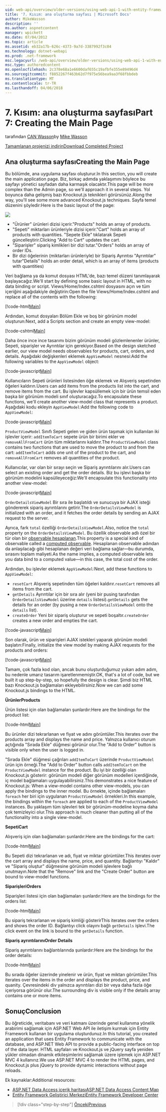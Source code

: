 ```yaml
---
uid: web-api/overview/older-versions/using-web-api-1-with-entity-framework-5/using-web-api-with-entity-framework-part-7
title: '7. Kısım: ana oluşturma sayfası | Microsoft Docs'
author: MikeWasson
description: ''
ms.author: aspnetcontent
manager: wpickett
ms.date: 07/04/2012
ms.topic: article
ms.assetid: eb32a17b-626c-4373-9a7d-3387992f3c04
ms.technology: dotnet-webapi
ms.prod: .net-framework
msc.legacyurl: /web-api/overview/older-versions/using-web-api-1-with-entity-framework-5/using-web-api-with-entity-framework-part-7
msc.type: authoredcontent
ms.openlocfilehash: 2c378e68a1e6600daf655c19afbfe355e89496d4
ms.sourcegitcommit: f8852267f463b62d7f975e56bea9aa3f68fbbdeb
ms.translationtype: MT
ms.contentlocale: tr-TR
ms.lasthandoff: 04/06/2018
---
```

<a name="part-7-creating-the-main-page"></a><span data-ttu-id="81838-102">7. Kısım: ana oluşturma sayfası</span><span class="sxs-lookup"><span data-stu-id="81838-102">Part 7: Creating the Main Page</span></span>
====================
<span data-ttu-id="81838-103">tarafından [CAN Wasson](https://github.com/MikeWasson)</span><span class="sxs-lookup"><span data-stu-id="81838-103">by [Mike Wasson](https://github.com/MikeWasson)</span></span>

[<span data-ttu-id="81838-104">Tamamlanan projenizi indirin</span><span class="sxs-lookup"><span data-stu-id="81838-104">Download Completed Project</span></span>](http://code.msdn.microsoft.com/ASP-NET-Web-API-with-afa30545)

## <a name="creating-the-main-page"></a><span data-ttu-id="81838-105">Ana oluşturma sayfası</span><span class="sxs-lookup"><span data-stu-id="81838-105">Creating the Main Page</span></span>

<span data-ttu-id="81838-106">Bu bölümde, ana uygulama sayfası oluşturur.</span><span class="sxs-lookup"><span data-stu-id="81838-106">In this section, you will create the main application page.</span></span> <span data-ttu-id="81838-107">Biz, birkaç adımda yaklaşımını böylece bu sayfayı yönetici sayfadan daha karmaşık olacaktır.</span><span class="sxs-lookup"><span data-stu-id="81838-107">This page will be more complex than the Admin page, so we'll approach it in several steps.</span></span> <span data-ttu-id="81838-108">Yol boyunca daha gelişmiş bazı Knockout.js teknikleri görürsünüz.</span><span class="sxs-lookup"><span data-stu-id="81838-108">Along the way, you'll see some more advanced Knockout.js techniques.</span></span> <span data-ttu-id="81838-109">Sayfa temel düzenini şöyledir:</span><span class="sxs-lookup"><span data-stu-id="81838-109">Here is the basic layout of the page:</span></span>

![](using-web-api-with-entity-framework-part-7/_static/image1.png)

- <span data-ttu-id="81838-110">"Ürünler" ürünleri dizisi içerir.</span><span class="sxs-lookup"><span data-stu-id="81838-110">"Products" holds an array of products.</span></span>
- <span data-ttu-id="81838-111">"Sepeti" miktarları ürünleriyle dizisi içerir.</span><span class="sxs-lookup"><span data-stu-id="81838-111">"Cart" holds an array of products with quantities.</span></span> <span data-ttu-id="81838-112">"Sepete Ekle" tıklatarak Sepeti güncelleştirir.</span><span class="sxs-lookup"><span data-stu-id="81838-112">Clicking "Add to Cart" updates the cart.</span></span>
- <span data-ttu-id="81838-113">"Siparişler" sipariş kimlikleri bir dizi tutar.</span><span class="sxs-lookup"><span data-stu-id="81838-113">"Orders" holds an array of order IDs.</span></span>
- <span data-ttu-id="81838-114">Bir dizi öğelerinin (miktarları ürünleriyle) bir Sipariş Ayrıntısı "Ayrıntılar" tutar</span><span class="sxs-lookup"><span data-stu-id="81838-114">"Details" holds an order detail, which is an array of items (products with quantities)</span></span>

<span data-ttu-id="81838-115">Veri bağlama ya da komut dosyası HTML'de, bazı temel düzeni tanımlayarak başlayacağız.</span><span class="sxs-lookup"><span data-stu-id="81838-115">We'll start by defining some basic layout in HTML, with no data binding or script.</span></span> <span data-ttu-id="81838-116">Views/Home/Index.cshtml dosyasını açın ve tüm içeriğini aşağıdakiyle değiştirin:</span><span class="sxs-lookup"><span data-stu-id="81838-116">Open the file Views/Home/Index.cshtml and replace all of the contents with the following:</span></span>

[!code-html[Main](using-web-api-with-entity-framework-part-7/samples/sample1.html)]

<span data-ttu-id="81838-117">Ardından, komut dosyaları Bölüm Ekle ve boş bir görünüm model oluşturun:</span><span class="sxs-lookup"><span data-stu-id="81838-117">Next, add a Scripts section and create an empty view-model:</span></span>

[!code-cshtml[Main](using-web-api-with-entity-framework-part-7/samples/sample2.cshtml)]

<span data-ttu-id="81838-118">Daha önce ince ince tasarımı bizim görünüm modeli gözlemlenenler ürünler, Sepeti, siparişler ve Ayrıntılar için gerekiyor.</span><span class="sxs-lookup"><span data-stu-id="81838-118">Based on the design sketched earlier, our view model needs observables for products, cart, orders, and details.</span></span> <span data-ttu-id="81838-119">Aşağıdaki değişkenleri eklemek `AppViewModel` nesnesi:</span><span class="sxs-lookup"><span data-stu-id="81838-119">Add the following variables to the `AppViewModel` object:</span></span>

[!code-javascript[Main](using-web-api-with-entity-framework-part-7/samples/sample3.js)]

<span data-ttu-id="81838-120">Kullanıcıların Sepeti ürünleri listesinden öğe eklemek ve Alışveriş sepetinden öğeleri kaldırın.</span><span class="sxs-lookup"><span data-stu-id="81838-120">Users can add items from the products list into the cart, and remove items from the cart.</span></span> <span data-ttu-id="81838-121">Bu işlevler kapsüllemek için bir ürün temsil eden başka bir görünüm modeli sınıf oluşturacağız.</span><span class="sxs-lookup"><span data-stu-id="81838-121">To encapsulate these functions, we'll create another view-model class that represents a product.</span></span> <span data-ttu-id="81838-122">Aşağıdaki kodu ekleyin `AppViewModel`:</span><span class="sxs-lookup"><span data-stu-id="81838-122">Add the following code to `AppViewModel`:</span></span>

[!code-javascript[Main](using-web-api-with-entity-framework-part-7/samples/sample4.js?highlight=4)]

<span data-ttu-id="81838-123">`ProductViewModel` Sınıfı Sepeti gelen ve giden ürün taşımak için kullanılan iki işlevler içerir: `addItemToCart` sepete ürün bir birimi ekler ve `removeAllFromCart` ürün tüm miktarlarını kaldırır.</span><span class="sxs-lookup"><span data-stu-id="81838-123">The `ProductViewModel` class contains two functions that are used to move the product to and from the cart: `addItemToCart` adds one unit of the product to the cart, and `removeAllFromCart` removes all quantities of the product.</span></span>

<span data-ttu-id="81838-124">Kullanıcılar, var olan bir sırayı seçin ve Sipariş ayrıntılarını alır.</span><span class="sxs-lookup"><span data-stu-id="81838-124">Users can select an existing order and get the order details.</span></span> <span data-ttu-id="81838-125">Biz bu işlevi başka bir görünüm modelini kapsülleyeceğiz:</span><span class="sxs-lookup"><span data-stu-id="81838-125">We'll encapsulate this functionality into another view-model:</span></span>

[!code-javascript[Main](using-web-api-with-entity-framework-part-7/samples/sample5.js?highlight=4)]

<span data-ttu-id="81838-126">`OrderDetailsViewModel` Bir sıra ile başlatıldı ve sunucuya bir AJAX isteği göndererek sipariş ayrıntılarını getirir.</span><span class="sxs-lookup"><span data-stu-id="81838-126">The `OrderDetailsViewModel` is initialized with an order, and it fetches the order details by sending an AJAX request to the server.</span></span>

<span data-ttu-id="81838-127">Ayrıca, fark `total` özelliği `OrderDetailsViewModel`.</span><span class="sxs-lookup"><span data-stu-id="81838-127">Also, notice the `total` property on the `OrderDetailsViewModel`.</span></span> <span data-ttu-id="81838-128">Bu özellik observable adlı özel bir tür olan bir [observable hesaplanan](http://knockoutjs.com/documentation/computedObservables.html).</span><span class="sxs-lookup"><span data-stu-id="81838-128">This property is a special kind of observable called a [computed observable](http://knockoutjs.com/documentation/computedObservables.html).</span></span> <span data-ttu-id="81838-129">Hesaplanan observable adından da anlaşılacağı gibi hesaplanan değeri veri bağlama sağlar&#8212;bu durumda, sırasını toplam maliyeti.</span><span class="sxs-lookup"><span data-stu-id="81838-129">As the name implies, a computed observable lets you data bind to a computed value&#8212;in this case, the total cost of the order.</span></span>

<span data-ttu-id="81838-130">Ardından, bu işlevler eklemek `AppViewModel`:</span><span class="sxs-lookup"><span data-stu-id="81838-130">Next, add these functions to `AppViewModel`:</span></span>

- <span data-ttu-id="81838-131">`resetCart` Alışveriş sepetinden tüm öğeleri kaldırır.</span><span class="sxs-lookup"><span data-stu-id="81838-131">`resetCart` removes all items from the cart.</span></span>
- <span data-ttu-id="81838-132">`getDetails` Ayrıntılar için bir sıra alır (yeni bir pusing tarafından `OrderDetailsViewModel` üzerine `details` listesi).</span><span class="sxs-lookup"><span data-stu-id="81838-132">`getDetails` gets the details for an order (by pusing a new `OrderDetailsViewModel` onto the `details` list).</span></span>
- <span data-ttu-id="81838-133">`createOrder` Yeni bir sipariş oluşturur ve sepeti boşaltır.</span><span class="sxs-lookup"><span data-stu-id="81838-133">`createOrder` creates a new order and empties the cart.</span></span>


[!code-javascript[Main](using-web-api-with-entity-framework-part-7/samples/sample6.js?highlight=4)]

<span data-ttu-id="81838-134">Son olarak, ürün ve siparişleri AJAX istekleri yaparak görünüm modeli başlatın:</span><span class="sxs-lookup"><span data-stu-id="81838-134">Finally, initialize the view model by making AJAX requests for the products and orders:</span></span>

[!code-javascript[Main](using-web-api-with-entity-framework-part-7/samples/sample7.js)]

<span data-ttu-id="81838-135">Tamam, çok fazla kod olan, ancak bunu oluşturduğumuz yukarı adım adım, bu nedenle umarız tasarım işaretlenmemiştir.</span><span class="sxs-lookup"><span data-stu-id="81838-135">OK, that's a lot of code, but we built it up step-by-step, so hopefully the design is clear.</span></span> <span data-ttu-id="81838-136">Şimdi biz HTML bazı Knockout.js bağlamaları ekleyebilirsiniz.</span><span class="sxs-lookup"><span data-stu-id="81838-136">Now we can add some Knockout.js bindings to the HTML.</span></span>

<span data-ttu-id="81838-137">**Ürünler**</span><span class="sxs-lookup"><span data-stu-id="81838-137">**Products**</span></span>

<span data-ttu-id="81838-138">Ürün listesi için olan bağlamaları şunlardır:</span><span class="sxs-lookup"><span data-stu-id="81838-138">Here are the bindings for the product list:</span></span>

[!code-html[Main](using-web-api-with-entity-framework-part-7/samples/sample8.html)]

<span data-ttu-id="81838-139">Bu ürünler dizi tekrarlanan ve fiyat ve adını görüntüler.</span><span class="sxs-lookup"><span data-stu-id="81838-139">This iterates over the products array and displays the name and price.</span></span> <span data-ttu-id="81838-140">Yalnızca kullanıcı oturum açtığında "Sırada Ekle" düğmesi görünür olur.</span><span class="sxs-lookup"><span data-stu-id="81838-140">The "Add to Order" button is visible only when the user is logged in.</span></span>

<span data-ttu-id="81838-141">"Sırada Ekle" düğmesi çağrıları `addItemToCart` üzerinde `ProductViewModel` ürün için örneği.</span><span class="sxs-lookup"><span data-stu-id="81838-141">The "Add to Order" button calls `addItemToCart` on the `ProductViewModel` instance for the product.</span></span> <span data-ttu-id="81838-142">Bu iyi bir özelliği olan Knockout.js gösterir: görünüm modeli diğer görünüm modelleri içerdiğinde, iç model bağlamaları uygulayabilirsiniz.</span><span class="sxs-lookup"><span data-stu-id="81838-142">This demonstrates a nice feature of Knockout.js: When a view-model contains other view-models, you can apply the bindings to the inner model.</span></span> <span data-ttu-id="81838-143">Bu örnekte, içinde bağlamaları `foreach` her biri için uygulanan `ProductViewModel` örnekleri.</span><span class="sxs-lookup"><span data-stu-id="81838-143">In this example, the bindings within the `foreach` are applied to each of the `ProductViewModel` instances.</span></span> <span data-ttu-id="81838-144">Bu yaklaşım tüm işlevleri tek bir görünüm-modeline koyma daha çok temizleyici olur.</span><span class="sxs-lookup"><span data-stu-id="81838-144">This approach is much cleaner than putting all of the functionality into a single view-model.</span></span>

<span data-ttu-id="81838-145">**Sepeti**</span><span class="sxs-lookup"><span data-stu-id="81838-145">**Cart**</span></span>

<span data-ttu-id="81838-146">Alışveriş için olan bağlamaları şunlardır:</span><span class="sxs-lookup"><span data-stu-id="81838-146">Here are the bindings for the cart:</span></span>

[!code-html[Main](using-web-api-with-entity-framework-part-7/samples/sample9.html)]

<span data-ttu-id="81838-147">Bu Sepeti dizi tekrarlanan ve adı, fiyat ve miktar görüntüler.</span><span class="sxs-lookup"><span data-stu-id="81838-147">This iterates over the cart array and displays the name, price, and quantity.</span></span> <span data-ttu-id="81838-148">Bağlantıyı "Kaldır" ve "Sipariş oluştur" düğmesine görünüm modeli işlevlere bağlı unutmayın.</span><span class="sxs-lookup"><span data-stu-id="81838-148">Note that the "Remove" link and the "Create Order" button are bound to view-model functions.</span></span>

<span data-ttu-id="81838-149">**Siparişleri**</span><span class="sxs-lookup"><span data-stu-id="81838-149">**Orders**</span></span>

<span data-ttu-id="81838-150">Siparişleri listesi için olan bağlamaları şunlardır:</span><span class="sxs-lookup"><span data-stu-id="81838-150">Here are the bindings for the orders list:</span></span>

[!code-html[Main](using-web-api-with-entity-framework-part-7/samples/sample10.html)]

<span data-ttu-id="81838-151">Bu sipariş tekrarlanan ve sipariş kimliği gösterir</span><span class="sxs-lookup"><span data-stu-id="81838-151">This iterates over the orders and shows the order ID.</span></span> <span data-ttu-id="81838-152">Bağlantıyı click olayını bağlı `getDetails` işlevi.</span><span class="sxs-lookup"><span data-stu-id="81838-152">The click event on the link is bound to the `getDetails` function.</span></span>

<span data-ttu-id="81838-153">**Sipariş ayrıntılarını**</span><span class="sxs-lookup"><span data-stu-id="81838-153">**Order Details**</span></span>

<span data-ttu-id="81838-154">Sipariş ayrıntılarını bağlantılarında şunlardır:</span><span class="sxs-lookup"><span data-stu-id="81838-154">Here are the bindings for the order details:</span></span>

[!code-html[Main](using-web-api-with-entity-framework-part-7/samples/sample11.html)]

<span data-ttu-id="81838-155">Bu sırada öğeler üzerinde yinelenir ve ürün, fiyat ve miktarı görüntüler.</span><span class="sxs-lookup"><span data-stu-id="81838-155">This iterates over the items in the order and displays the product, price, and quanity.</span></span> <span data-ttu-id="81838-156">Çevresindeki div yalnızca ayrıntıları dizi bir veya daha fazla öğe içeriyorsa görünür olur.</span><span class="sxs-lookup"><span data-stu-id="81838-156">The surrounding div is visible only if the details array contains one or more items.</span></span>

## <a name="conclusion"></a><span data-ttu-id="81838-157">Sonuç</span><span class="sxs-lookup"><span data-stu-id="81838-157">Conclusion</span></span>

<span data-ttu-id="81838-158">Bu öğreticide, veritabanı ve veri katmanı üzerinde genel kullanıma yönelik arabirimi sağlamak için ASP.NET Web API ile iletişim kurmak için Entity Framework kullanan bir uygulama oluşturdunuz.</span><span class="sxs-lookup"><span data-stu-id="81838-158">In this tutorial, you created an application that uses Entity Framework to communicate with the database, and ASP.NET Web API to provide a public-facing interface on top of the data layer.</span></span> <span data-ttu-id="81838-159">HTML sayfaları ve Knockout.js ve jQuery sayfa yeniden yükler olmadan dinamik etkileşimlerini sağlamak üzere işlemek için ASP.NET MVC 4 kullanırız.</span><span class="sxs-lookup"><span data-stu-id="81838-159">We use ASP.NET MVC 4 to render the HTML pages, and Knockout.js plus jQuery to provide dynamic interactions without page reloads.</span></span>

<span data-ttu-id="81838-160">Ek kaynaklar:</span><span class="sxs-lookup"><span data-stu-id="81838-160">Additional resources:</span></span>

- [<span data-ttu-id="81838-161">ASP.NET Data Access içerik haritası</span><span class="sxs-lookup"><span data-stu-id="81838-161">ASP.NET Data Access Content Map</span></span>](https://msdn.microsoft.com/library/6759sth4.aspx)
- [<span data-ttu-id="81838-162">Entity Framework Geliştirici Merkezi</span><span class="sxs-lookup"><span data-stu-id="81838-162">Entity Framework Developer Center</span></span>](https://msdn.microsoft.com/data/ef)

> [!div class="step-by-step"]
> [<span data-ttu-id="81838-163">Önceki</span><span class="sxs-lookup"><span data-stu-id="81838-163">Previous</span></span>](using-web-api-with-entity-framework-part-6.md)
